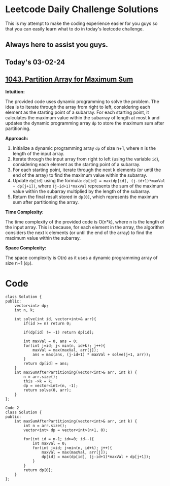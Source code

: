 
# Leetcode Daily Challenge Solutions

This is my attempt to make the coding experience easier for you guys so that you can easily learn what to do in today's leetcode challenge.


## Always here to assist you guys.

## Today's 03-02-24 
## [1043. Partition Array for Maximum Sum](https://leetcode.com/problems/partition-array-for-maximum-sum/description/?envType=daily-question&envId=2024-02-03)


**Intuition:**

The provided code uses dynamic programming to solve the problem. The idea is to iterate through the array from right to left, considering each element as the starting point of a subarray. For each starting point, it calculates the maximum value within the subarray of length at most k and updates the dynamic programming array `dp` to store the maximum sum after partitioning.

**Approach:**

1. Initialize a dynamic programming array `dp` of size n+1, where n is the length of the input array.
2. Iterate through the input array from right to left (using the variable `id`), considering each element as the starting point of a subarray.
3. For each starting point, iterate through the next k elements (or until the end of the array) to find the maximum value within the subarray.
4. Update `dp[id]` using the formula: `dp[id] = max(dp[id], (j-id+1)*maxVal + dp[j+1])`, where `(j-id+1)*maxVal` represents the sum of the maximum value within the subarray multiplied by the length of the subarray.
5. Return the final result stored in `dp[0]`, which represents the maximum sum after partitioning the array.

**Time Complexity:**

The time complexity of the provided code is O(n*k), where n is the length of the input array. This is because, for each element in the array, the algorithm considers the next k elements (or until the end of the array) to find the maximum value within the subarray.

**Space Complexity:**

The space complexity is O(n) as it uses a dynamic programming array of size n+1 (`dp`).



# Code
```
class Solution {
public:
    vector<int> dp;
    int n, k;

    int solve(int id, vector<int>& arr){
        if(id >= n) return 0;

        if(dp[id] != -1) return dp[id];

        int maxVal = 0, ans = 0;
        for(int j=id; j< min(n, id+k); j++){
            maxVal = max(maxVal, arr[j]);
            ans = max(ans, (j-id+1) * maxVal + solve(j+1, arr));
        }
        return dp[id] = ans;
    }
    int maxSumAfterPartitioning(vector<int>& arr, int k) {
        n = arr.size();
        this ->k = k;
        dp = vector<int>(n, -1);
        return solve(0, arr);
    }
};

Code 2
class Solution {
public:
    int maxSumAfterPartitioning(vector<int>& arr, int k) {
        int n = arr.size();
        vector<int> dp = vector<int>(n+1, 0);

        for(int id = n-1; id>=0; id--){
            int maxVal = 0;
            for(int j=id; j<min(n, id+k); j++){
                maxVal = max(maxVal, arr[j]);
                dp[id] = max(dp[id], (j-id+1)*maxVal + dp[j+1]);
            }
        }
        return dp[0];
    }
};

```